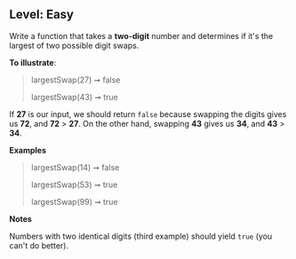 ## Level: Easy
Write a function that takes a **two-digit** number and determines if it's the largest of two possible digit swaps.

**To illustrate**:

>largestSwap(27) ➞ false
>
>largestSwap(43) ➞ true

If **27** is our input, we should return `false` because swapping the digits gives us **72**, and **72** > **27**. On the other hand, swapping **43** gives us **34**, and **43** > **34**.

**Examples**

>largestSwap(14) ➞ false
>
>largestSwap(53) ➞ true
>
>largestSwap(99) ➞ true

**Notes**

Numbers with two identical digits (third example) should yield `true` (you can't do better).